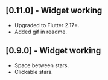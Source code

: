 ## [0.11.0] - Widget working

- Upgraded to Flutter 2.17+.
- Added gif in readme.

## [0.9.0] - Widget working

- Space between stars.
- Clickable stars.
